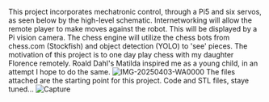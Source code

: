 
This project incorporates mechatronic control, through a Pi5 and six servos, as seen below by the high-level schematic.
Internetworking will allow the remote player to make moves against the robot. This will be displayed by a Pi vision camera.
The chess engine will utilize the chess bots from chess.com (Stockfish) and object detection (YOLO) to 'see' pieces.
The motivation of this project is to one day play chess with my daughter Florence remotely. Roald Dahl's Matilda
inspired me as a young child, in an attempt I hope to do the same.
![IMG-20250403-WA0000](https://github.com/user-attachments/assets/9093c39c-3aeb-4760-bead-17b0a86b5c7f)
The files attached are the starting point for this project. 
Code and STL files, staye tuned... 
![Capture](https://github.com/user-attachments/assets/e8dce431-166a-4af0-a0d3-019e8ef835c1)

